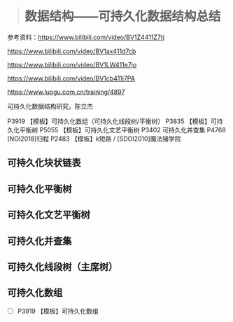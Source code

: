 > # 数据结构——可持久化数据结构总结

参考资料：https://www.bilibili.com/video/BV1Z4411Z7tj

https://www.bilibili.com/video/BV1ax411d7cb

https://www.bilibili.com/video/BV1LW411e7jo

https://www.bilibili.com/video/BV1cb411i7PA

https://www.luogu.com.cn/training/4897

可持久化数据结构研究，陈立杰



P3919 【模板】可持久化数组（可持久化线段树/平衡树）
P3835 【模板】可持久化平衡树
P5055 【模板】可持久化文艺平衡树
P3402 可持久化并查集
P4768 [NOI2018]归程
P2483 【模板】k短路 / [SDOI2010]魔法猪学院



## 可持久化块状链表







## 可持久化平衡树



## 可持久化文艺平衡树





## 可持久化并查集







## 可持久化线段树（主席树）







## 可持久化数组

- [ ] P3919 【模板】可持久化数组

